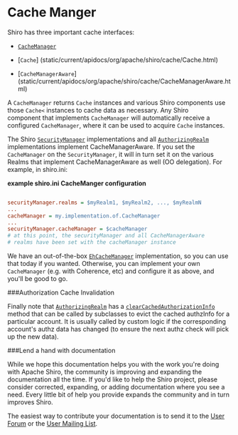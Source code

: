 # Cache Manger

Shiro has three important cache interfaces:

* [`CacheManager`](static/current/apidocs/org/apache/shiro/cache/CacheManager.html)

* [`Cache`] (static/current/apidocs/org/apache/shiro/cache/Cache.html)

* [`CacheManagerAware`] (static/current/apidocs/org/apache/shiro/cache/CacheManagerAware.html)

A `CacheManager` returns `Cache` instances and various Shiro components use those `Cache<` instances to cache data as necessary.  Any Shiro<br clear="none">
component that implements `CacheManager` will automatically receive a configured `CacheManager`, where it can be used to acquire `Cache` instances.

The Shiro [`SecurityManager`](securitymanager.html) implementations and all [`AuthorizingRealm`](static/current/apidocs/org/apache/shiro/realm/AuthorizingRealm.html) implementations implement CacheManagerAware.  If you set the `CacheManager` on the `SecurityManager`, it will in turn set it on the various Realms that implement CacheManagerAware as well (OO delegation).  For example, in shiro.ini:

**example shiro.ini CacheManger configuration**

``` ini

securityManager.realms = $myRealm1, $myRealm2, ..., $myRealmN
...
cacheManager = my.implementation.of.CacheManager
...
securityManager.cacheManager = $cacheManager
# at this point, the securityManager and all CacheManagerAware
# realms have been set with the cacheManager instance
```

We have an out-of-the-box [`EhCacheManager`](static/current/apidocs/org/apache/shiro/cache/ehcache/EhCacheManager.html) implementation, so you can use that today if you wanted.  Otherwise, you can implement your own `CacheManager` (e.g. with Coherence, etc) and configure it as above, and you'll be good to go.

<a name="CacheManager-AuthorizationCacheInvalidation"></a>
###Authorization Cache Invalidation

Finally note that [`AuthorizingRealm`](static/current/apidocs/org/apache/shiro/realm/AuthorizingRealm.html) has a [`clearCachedAuthorizationInfo`](static/current/apidocs/org/apache/shiro/realm/AuthorizingRealm.html#clearCachedAuthorizationInfo%28org.apache.shiro.subject.PrincipalCollection%29) method that can be called by subclasses to evict the cached authzInfo for a particular account.  It is usually called by custom logic if the corresponding account's authz data has changed (to ensure the next authz check will pick up the new data).

<a name="CacheManager-Lendahandwithdocumentation"></a>
###Lend a hand with documentation

While we hope this documentation helps you with the work you're doing with Apache Shiro, the community is improving and expanding the documentation all the time.  If you'd like to help the Shiro project, please consider corrected, expanding, or adding documentation where you see a need. Every little bit of help you provide expands the community and in turn improves Shiro.

The easiest way to contribute your documentation is to send it to the <a class="external-link" href="http://shiro-user.582556.n2.nabble.com/" rel="nofollow">User Forum</a> or the <a href="mailing-lists.html" title="Mailing Lists">User Mailing List</a>.
    